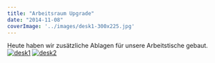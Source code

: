```yaml
---
title: "Arbeitsraum Upgrade"
date: "2014-11-08"
coverImage: '../images/desk1-300x225.jpg'
---
```


Heute haben wir zusätzliche Ablagen für unsere Arbeitstische gebaut. [![desk1](../images/desk1-300x225.jpg)](https://hackzogtum-coburg.de/wp-content/uploads/2014/11/desk1.jpg) [![desk2](../images/desk2-300x225.jpg)](https://hackzogtum-coburg.de/wp-content/uploads/2014/11/desk2.jpg)
